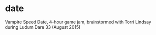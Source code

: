 # date
Vampire Speed Date, 4-hour game jam, brainstormed with Torri Lindsay during Ludum Dare 33 (August 2015)

